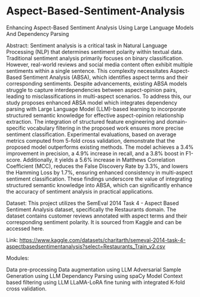 # Aspect-Based-Sentiment-Analysis
Enhancing Aspect-Based Sentiment Analysis Using Large Language Models And Dependency Parsing

Abstract: Sentiment analysis is a critical task in Natural Language Processing (NLP) that determines sentiment polarity within textual data. Traditional sentiment analysis primarily focuses on binary classification. However, real-world reviews and social media content often exhibit multiple sentiments within a single sentence. This complexity necessitates Aspect-Based Sentiment Analysis (ABSA), which identifies aspect terms and their corresponding sentiments. Despite advancements, existing ABSA models struggle to capture interdependencies between aspect-opinion pairs, leading to misclassifications in multi-aspect scenarios. To address this, our study proposes enhanced ABSA model which integrates dependency parsing with Large Language Model (LLM)-based learning to incorporate structured semantic knowledge for effective aspect-opinion relationship extraction. The integration of structured feature engineering and domain-specific vocabulary filtering in the proposed work ensures more precise sentiment classification. Experimental evaluations, based on average metrics computed from 5-fold cross validation, demonstrate that the proposed model outperforms existing methods. The model achieves a 3.4% improvement in precision, a 4.9% increase in recall, and a 3.8% boost in F1-score. Additionally, it yields a 5.6% increase in Matthews Correlation Coefficient (MCC), reduces the False Discovery Rate by 3.3%, and lowers the Hamming Loss by 1.7%, ensuring enhanced consistency in multi-aspect sentiment classification. These findings underscore the value of integrating structured semantic knowledge into ABSA, which can significantly enhance the accuracy of sentiment analysis in practical applications.

Dataset: This project utilizes the SemEval 2014 Task 4 - Aspect Based Sentiment Analysis dataset, specifically the Restaurants domain. The dataset contains customer reviews annotated with aspect terms and their corresponding sentiment polarity. It is sourced from Kaggle and can be accessed here.

Link: https://www.kaggle.com/datasets/charitarth/semeval-2014-task-4-aspectbasedsentimentanalysis?select=Restaurants_Train_v2.csv

Modules:

Data pre-processing
Data augmentation using LLM
Adversarial Sample Generation using LLM
Dependancy Parsing using spaCy Model
Context based filtering using LLM
LLaMA-LoRA fine tuning with integrated K-fold cross validation.
